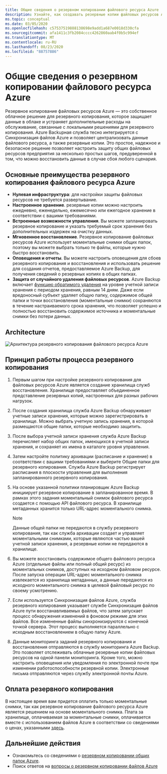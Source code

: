 ```yaml
---
title: Общие сведения о резервном копировании файлового ресурса Azure
description: Узнайте, как создавать резервные копии файловых ресурсов Azure в хранилище служб восстановления.
ms.topic: conceptual
ms.date: 03/05/2020
ms.openlocfilehash: c57537519888138698e9add1a687e0018d330cfa
ms.sourcegitcommit: afa1411c3fb2084cccc4262860aab4f0b5c994ef
ms.translationtype: MT
ms.contentlocale: ru-RU
ms.lasthandoff: 08/23/2020
ms.locfileid: "88757886"
---
```

# <a name="about-azure-file-share-backup"></a>Общие сведения о резервном копировании файлового ресурса Azure

Резервное копирование файловых ресурсов Azure — это собственное облачное решение для резервного копирования, которое защищает данные в облаке и устраняет дополнительные расходы на обслуживание, связанные с локальными решениями для резервного копирования. Azure Backupная служба тесно интегрируется с Синхронизация файлов Azure и позволяет централизовать данные файлового ресурса, а также резервные копии. Это простое, надежное и безопасное решение позволяет настроить защиту общих файловых ресурсов предприятия за несколько простых шагов, предуверенной в том, что можно восстановить данные в случае сбоя любого сценария.

## <a name="key-benefits-of-azure-file-share-backup"></a>Основные преимущества резервного копирования файлового ресурса Azure

* **Нулевая инфраструктура**: для настройки защиты файловых ресурсов не требуется развертывание.
* **Настроенное хранение**. резервные копии можно настроить ежедневно, еженедельно, ежемесячно или ежегодное хранение в соответствии с вашими требованиями.
* **Встроенные возможности управления**. Вы можете запланировать резервное копирование и указать требуемый срок хранения без дополнительных издержек на очистку данных.
* **Мгновенное восстановление**. Резервное копирование файловых ресурсов Azure использует моментальные снимки общих папок, поэтому вы можете выбрать только те файлы, которые нужно быстро восстановить.
* **Оповещения и отчеты**. Вы можете настроить оповещения для сбоев резервного копирования и восстановления и использовать решение для создания отчетов, предоставляемое Azure Backup, для получения сведений о резервных копиях в общих папках.
* **Защита от случайного удаления файловых ресурсов**. Azure Backup включает [функцию обратимого удаления](../storage/files/storage-files-prevent-file-share-deletion.md) на уровне учетной записи хранения с периодом хранения, равным 14 дням. Даже если вредоносный субъект удаляет общую папку, содержимое общей папки и точки восстановления (моментальные снимки) сохраняются в течение настраиваемого срока хранения, что позволяет успешно и полностью восстановить содержимое источника и моментальные снимки без потери данных.

## <a name="architecture"></a>Architecture

![Архитектура резервного копирования файлового ресурса Azure](./media/azure-file-share-backup-overview/azure-file-shares-backup-architecture.png)

## <a name="how-the-backup-process-works"></a>Принцип работы процесса резервного копирования

1. Первым шагом при настройке резервного копирования для файловых ресурсов Azure является создание хранилища служб восстановления. Хранилище предоставляет объединенное представление резервных копий, настроенных для разных рабочих нагрузок.

2. После создания хранилища служба Azure Backup обнаруживает учетные записи хранения, которые можно зарегистрировать в хранилище. Можно выбрать учетную запись хранения, в которой размещаются общие папки, которые необходимо защитить.

3. После выбора учетной записи хранения служба Azure Backup перечисляет набор общих папок, имеющихся в учетной записи хранения, и сохраняет их имена в каталоге уровня управления.

4. Затем настройте политику архивации (расписание и хранение) в соответствии с вашими требованиями и выберите Общие папки для резервного копирования. Служба Azure Backup регистрирует расписания в плоскости управления для выполнения запланированного резервного копирования.

5. На основе указанной политики планировщик Azure Backup инициирует резервное копирование в запланированное время. В рамках этого задания моментальный снимок файлового ресурса создается с помощью API файлового ресурса. В хранилище метаданных хранится только URL-адрес моментального снимка.

    >[!NOTE]
    >Данные общей папки не передаются в службу резервного копирования, так как служба архивации создает и управляет моментальными снимками, которые являются частью вашей учетной записи хранения, а резервные копии не передаются в хранилище.

6. Вы можете восстановить содержимое общего файлового ресурса Azure (отдельные файлы или полный общий ресурс) из моментальных снимков, доступных на исходном файловом ресурсе. После запуска операции URL-адрес моментального снимка извлекается из хранилища метаданных, а данные передаются из исходного моментального снимка в целевой файловый ресурс по своему усмотрению.

7. Если используется Синхронизация файлов Azure, служба резервного копирования указывает службе Синхронизация файлов Azure пути восстанавливаемых файлов, что затем запускает процесс обнаружения изменений в фоновом режиме для этих файлов. Все измененные файлы синхронизируются с конечной точкой сервера. Этот процесс выполняется параллельно с исходным восстановлением в общую папку Azure.

8. Данные мониторинга заданий резервного копирования и восстановления отправляются в службу мониторинга Azure Backup. Это позволяет отслеживать облачные резервные копии файловых ресурсов на одной панели мониторинга. Кроме того, можно настроить оповещения или уведомления по электронной почте при изменении работоспособности резервной копии. Электронные письма отправляются через службу электронной почты Azure.

## <a name="backup-costs"></a>Оплата резервного копирования

В настоящее время вам придется оплатить только моментальные снимки, так как резервное копирование файлового ресурса Azure является решением на основе моментального снимка. Плата за хранилище, оплачиваемая за моментальные снимки, оплачивается вместе с использованием файлов Azure в соответствии со сведениями о ценах, указанными [здесь](https://azure.microsoft.com/pricing/details/storage/files/).

## <a name="next-steps"></a>Дальнейшие действия

* Ознакомьтесь со сведениями о [резервном копировании общих папок Azure](backup-afs.md).
* Поиск ответов на [вопросы о резервном копировании файлов Azure](backup-azure-files-faq.md)
